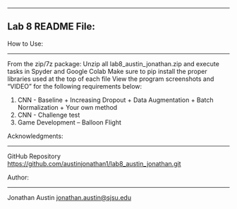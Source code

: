 ------------------
Lab 8 README File:
------------------

How to Use:
***************

From the zip/7z package:
Unzip all lab8_austin_jonathan.zip and execute tasks in Spyder and Google Colab
Make sure to pip install the proper libraries used at the top of each file
View the program screenshots and “VIDEO” for the following requirements below:
1. CNN - Baseline + Increasing Dropout + Data Augmentation + Batch Normalization + Your own method
2. CNN - Challenge test
3. Game Development – Balloon Flight

Acknowledgments:
***********

GitHub Repository
	https://github.com/austinjonathan1/lab8_austin_jonathan.git 

Author:
*******

Jonathan Austin <jonathan.austin@sjsu.edu>
